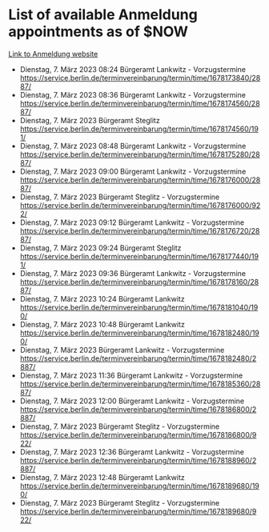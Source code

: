 # List of available Anmeldung appointments as of $NOW
[Link to Anmeldung website](https://service.berlin.de/terminvereinbarung/termin/tag.php?termin=1&anliegen[]=120686&dienstleisterlist=122210,122217,327316,122219,327312,122227,327314,122231,327346,122243,327348,122254,122252,329742,122260,329745,122262,329748,122271,327278,122273,327274,122277,327276,330436,122280,327294,122282,327290,122284,327292,122291,327270,122285,327266,122286,327264,122296,327268,150230,329760,122297,327286,122294,327284,122312,329763,122314,329775,122304,327330,122311,327334,122309,327332,317869,122281,327352,122279,329772,122283,122276,327324,122274,327326,122267,329766,122246,327318,122251,327320,122257,327322,122208,327298,122226,327300&herkunft=http%3A%2F%2Fservice.berlin.de%2Fdienstleistung%2F120686%2F)
- Dienstag, 7. März 2023 08:24 Bürgeramt Lankwitz - Vorzugstermine https://service.berlin.de/terminvereinbarung/termin/time/1678173840/2887/
- Dienstag, 7. März 2023 08:36 Bürgeramt Lankwitz - Vorzugstermine https://service.berlin.de/terminvereinbarung/termin/time/1678174560/2887/
- Dienstag, 7. März 2023  Bürgeramt Steglitz https://service.berlin.de/terminvereinbarung/termin/time/1678174560/191/
- Dienstag, 7. März 2023 08:48 Bürgeramt Lankwitz - Vorzugstermine https://service.berlin.de/terminvereinbarung/termin/time/1678175280/2887/
- Dienstag, 7. März 2023 09:00 Bürgeramt Lankwitz - Vorzugstermine https://service.berlin.de/terminvereinbarung/termin/time/1678176000/2887/
- Dienstag, 7. März 2023  Bürgeramt Steglitz - Vorzugstermine https://service.berlin.de/terminvereinbarung/termin/time/1678176000/922/
- Dienstag, 7. März 2023 09:12 Bürgeramt Lankwitz - Vorzugstermine https://service.berlin.de/terminvereinbarung/termin/time/1678176720/2887/
- Dienstag, 7. März 2023 09:24 Bürgeramt Steglitz https://service.berlin.de/terminvereinbarung/termin/time/1678177440/191/
- Dienstag, 7. März 2023 09:36 Bürgeramt Lankwitz - Vorzugstermine https://service.berlin.de/terminvereinbarung/termin/time/1678178160/2887/
- Dienstag, 7. März 2023 10:24 Bürgeramt Lankwitz https://service.berlin.de/terminvereinbarung/termin/time/1678181040/190/
- Dienstag, 7. März 2023 10:48 Bürgeramt Lankwitz https://service.berlin.de/terminvereinbarung/termin/time/1678182480/190/
- Dienstag, 7. März 2023  Bürgeramt Lankwitz - Vorzugstermine https://service.berlin.de/terminvereinbarung/termin/time/1678182480/2887/
- Dienstag, 7. März 2023 11:36 Bürgeramt Lankwitz - Vorzugstermine https://service.berlin.de/terminvereinbarung/termin/time/1678185360/2887/
- Dienstag, 7. März 2023 12:00 Bürgeramt Lankwitz - Vorzugstermine https://service.berlin.de/terminvereinbarung/termin/time/1678186800/2887/
- Dienstag, 7. März 2023  Bürgeramt Steglitz - Vorzugstermine https://service.berlin.de/terminvereinbarung/termin/time/1678186800/922/
- Dienstag, 7. März 2023 12:36 Bürgeramt Lankwitz - Vorzugstermine https://service.berlin.de/terminvereinbarung/termin/time/1678188960/2887/
- Dienstag, 7. März 2023 12:48 Bürgeramt Lankwitz https://service.berlin.de/terminvereinbarung/termin/time/1678189680/190/
- Dienstag, 7. März 2023  Bürgeramt Steglitz - Vorzugstermine https://service.berlin.de/terminvereinbarung/termin/time/1678189680/922/
